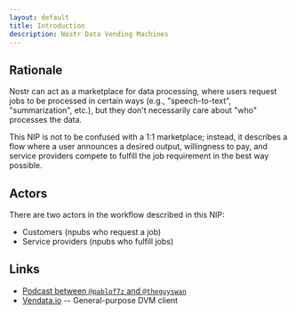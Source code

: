 ```yaml
---
layout: default
title: Introduction
description: Nostr Data Vending Machines
---
```


## Rationale
Nostr can act as a marketplace for data processing, where users request jobs to be processed in certain ways (e.g., "speech-to-text", "summarization", etc.), but they don't necessarily care about "who" processes the data.

This NIP is not to be confused with a 1:1 marketplace; instead, it describes a flow where a user announces a desired output, willingness to pay, and service providers compete to fulfill the job requirement in the best way possible.

## Actors
There are two actors in the workflow described in this NIP:
* Customers (npubs who request a job)
* Service providers (npubs who fulfill jobs)

## Links

* [Podcast between `@pablof7z` and `@theguyswan`](https://www.youtube.com/watch?v=WtpY_pQ3zcI)
* [Vendata.io](https://vendata.io) -- General-purpose DVM client

